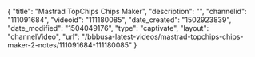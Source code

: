 {
    "title": "Mastrad TopChips Chips Maker",
    "description": "",
    "channelid": "111091684",
    "videoid": "111180085",
    "date_created": "1502923839",
    "date_modified": "1504049176",
    "type": "captivate",
    "layout": "channelVideo",
    "url": "\/bbbusa-latest-videos\/mastrad-topchips-chips-maker-2-notes\/111091684-111180085"
}